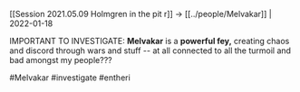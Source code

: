 ---
---

[[Session 2021.05.09 Holmgren in the pit r]] -> [[../people/Melvakar]] | 2022-01-18

IMPORTANT TO INVESTIGATE: **Melvakar** is a **powerful fey,** creating chaos and discord through wars and stuff -- at all connected to all the turmoil and bad amongst my people???

#Melvakar #investigate #entheri 